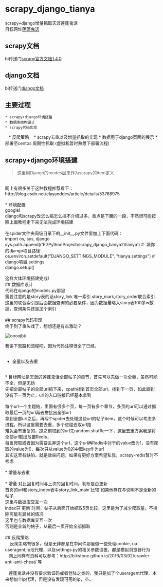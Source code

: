 # scrapy_django_tianya
scrapy+django增量抓取天涯莲蓬鬼话
<br>
目标网址[莲蓬鬼话](http://bbs.tianya.cn/list-16-1.shtml)
<br>
## scrapy文档
bi传送门[scrapy官方文档1.4.0](https://docs.scrapy.org/en/latest/)
## django文档
bi传送门[django文档](https://docs.djangoproject.com/en/2.0/)
## 主要过程
    * scrapy+django环境搭建
    * 数据库结构设计
    * scrapy代码实现
    * 反爬策略
    * scrapy去重以及增量抓取的实现
    * 数据用于django页面的展示
    * 部署至centos 周期性抓取 (虚拟机暂时熟悉下部署流程)
## scrapy+django环境搭建
>这里用Django的modes层来作为scrapy的item定义
<br>
  网上有很多关于这种教程推荐看下：http://blog.csdn.net/clayanddev/article/details/53768975
<br>
<br>
* 环境配置
  <br>
  google!
  <br>
  django和scrapy改怎么搞怎么搞不介绍过多，重点是下面的一段，不然很可能按照上面教程走下来无法完成环境搭建
  <br>
  <br>
  在spider文件夹同级目录下的__init__.py文件里加上下面代码：
  <br>
  import os, sys, django
  <br>
  sys.path.append(r'E:\PythonProject\scrapy_django_tianya2\tianya')  # `填你的django项目路径`
  <br>
  os.environ.setdefault("DJANGO_SETTINGS_MODULE", "tianya.settings")  # django项目.settings
  <br>
  django.setup()
  <br>
  <br>
  这样大体环境搭建完成!
  <br>
## 数据库设计
<br>
   代码在django的models.py那里
<br>
   需要注意的是story表的话story_link 唯一索引 story_mark,story_order联合索引
<br>
   这里的联合索引是后面数据查询的必要条件，因为数据量略大story表100多w数据，查询条件还是加个索引
<br>
<br>
## scrapy代码实现
  <br>
  终于到了重头戏了，想想还是有点激动？
  <br>
  
![oooojbk](https://wanzao2.b0.upaiyun.com/system/pictures/213/original/%E9%9B%86%E4%B8%AD%E7%B2%BE%E7%A5%9E9.png)
  
  我讲下思路和流程吧，因为代码注释很全了已经。
  <br>
  <br>
  * 全量以及去重
   <br>
      *     目标网址是天涯的莲蓬鬼话全部帖子的章节，首先可以先做一次全量，虽然可能不全，但是无妨
   <br>
      先把全部帖子的全部url抓下来，xpath找到首页全部url，找到下一页，如此直到没有下一页为止，url的入口链接已经基本拿到
   <br>
   <br>
      每个url一个主题帖，里面有很多个页，每一页有多个章节，多页的url可以通过抓取最后一页的url再去拼接出全部url
   <br>
      拿到全部url之后，再写个spider去处理这些url的帖子item，这个时候可以考虑多进程，所以这里需要去重，多个进程去取url跑
   <br>
      难免会有重复的，跑之前取到的url先random.shuffle一下，这里去重方案我是将全部url取出放置Redis，
   <br>
      每当爬取或者因为需要丢弃这个url，这个url再Redis中对于的value改为1，没有爬取的value为0，每次只从value为0的中取key作为url
   <br>
      其实这里有缺陷，就是效率问题，如果有更好方案希望私我，scrapy-redis暂时不考虑
   <br>
   <br>
  * 增量与去重
    <br>
    <br>
    *    增量 对比回复时间与上次的回复时间，判断是否更新
    <br>
    首页的url和story_index表中story_link_main`比较`如果他存在与说明不是全新的帖子
    <br>
    这里与数据库交互一次
    <br>
    index只`更新`时间，帖子从后面开始抓取5页比较，这里是为了减少爬取量，不排除可能有漏掉的情况
    <br>
    这里也与数据库交互一次
    <br>
    否则是全新的帖子，从最后一页开始全部抓取
    <br>
    <br>
## 反爬策略
   <br>
     反爬策略有很多，但是无非都是在中间件那里做一些处理cookie, ua useragent,ip池代理，以及settings.py的相关参数设置，都是模拟浏览器行为
    <br>
    网上同样有资料可以参考：http://blkstone.github.io/2016/03/02/crawler-anti-anti-cheat/ 等
    <br>
    <br>
    莲蓬鬼话并没有要求验证码或者登陆之类的，我只是加了个useragent代理，本来想加个ip代理，但是没有发现可用的ip，卒。
    <br>
    
